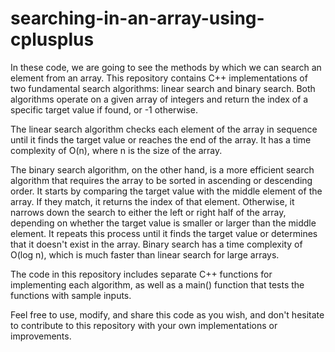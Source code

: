 # searching-in-an-array-using-cplusplus
In these code, we are going to see the methods by which we can search an element from an array.
This repository contains C++ implementations of two fundamental search algorithms: linear search and binary search. Both algorithms operate on a given array of integers and return the index of a specific target value if found, or -1 otherwise.

The linear search algorithm checks each element of the array in sequence until it finds the target value or reaches the end of the array. It has a time complexity of O(n), where n is the size of the array.

The binary search algorithm, on the other hand, is a more efficient search algorithm that requires the array to be sorted in ascending or descending order. It starts by comparing the target value with the middle element of the array. If they match, it returns the index of that element. Otherwise, it narrows down the search to either the left or right half of the array, depending on whether the target value is smaller or larger than the middle element. It repeats this process until it finds the target value or determines that it doesn't exist in the array. Binary search has a time complexity of O(log n), which is much faster than linear search for large arrays.

The code in this repository includes separate C++ functions for implementing each algorithm, as well as a main() function that tests the functions with sample inputs. 

Feel free to use, modify, and share this code as you wish, and don't hesitate to contribute to this repository with your own implementations or improvements.
